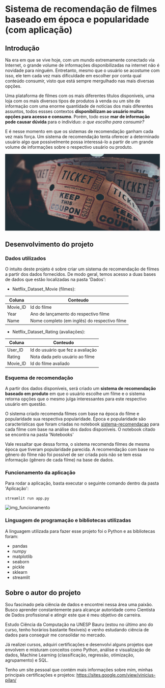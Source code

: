# Sistema de recomendação de filmes baseado em época e popularidade (com aplicação)

## Introdução
Na era em que se vive hoje, com um mundo extremamente conectado via Internet, o grande volume de informações disponibilizadas na internet não é novidade para ninguém. Entretanto, mesmo que o usuário se acostume com isso, ele tem cada vez mais dificuldade em escolher por conta qual conteúdo consumir, visto que está sempre mergulhado nas mais diversas opções.

Uma plataforma de filmes com os mais diferentes títulos disponíveis, uma loja com os mais diversos tipos de produtos à venda ou um site de informação com uma enorme quantidade de notícias dos mais diferentes assuntos, todos essses contextos **disponibilizam ao usuário muitas opções para acesso e consumo**. Porém, todo esse **mar de informação pode causar dúvida** para o indivíduo: *o que escolho para consumir?*

E é nesse momento em que os sistemas de recomendação ganham cada vez mais força. Um sistema de recomendação tenta oferecer a determinado usuário algo que possivelmente possa interessá-lo a partir de um grande volume de informações sobre o respectivo usuário ou produto.

![img_intro](Imagens/img_intro.jpg)


## Desenvolvimento do projeto

### Dados utilizados

O intuito deste projeto é sobre criar um sistema de recomendação de filmes a partir dos dados fornecidos. De modo geral, temos acesso a duas bases de dados que estão localizadas na pasta 'Dados':


- Netflix_Dataset_Movie (filmes):

Coluna | Conteudo
-------|---------
Movie_ID | Id do filme
Year | Ano de lançamento do respectivo filme
Name |Nome completo (em inglês) do respectivo filme
    
    
- Netflix_Dataset_Rating (avaliações):

Coluna | Conteudo
-------|---------
User_ID | Id do usuário que fez a avaliação
Rating | Nota dada pelo usuário ao filme
Movie_ID | Id do filme avaliado



### Esquema de recomendação

A partir dos dados disponíveis, será criado um **sistema de recomendação baseado em produto** em que o usuário escolhe um filme e o sistema retorna opções que o mesmo julga interessantes para este respectivo usuário em questão.

O sistema criado recomenda filmes com base na época do filme e popularidade sua respectiva popularidade. Época e popularidade são características que foram criadas no notebook [sistema-recomendacao]() para cada filme com base na análise dos dados disponíveis. O notebook citado se encontra na pasta 'Notebooks'

Vale ressaltar que dessa forma, o sistema recomenda filmes de mesma época que tiveram popularidade parecida. A recomendação com base no gênero do filme não foi possível de ser criada pois não se tem essa informação (gênero de cada filme) na base de dados.



### Funcionamento da aplicação

Para rodar a aplicação, basta executar o seguinte comando dentro da pasta 'Aplicação':

```streamlit run app.py```

![img_funcionamento](Imagens/img_funcionamento.png)



### Linguagem de programação e bibliotecas utilizadas

A linguagem utilizada para fazer esse projeto foi o Python e as bibliotecas foram:
- pandas
- numpy
- matplotlib
- seaborn
- pickle
- sklearn
- streamlit



## Sobre o autor do projeto

Sou fascinado pela ciência de dados e encontrei nessa área uma paixão. Busco aprender constantemente 
para alcançar autoridade como Cientista de Dados profissional e atingir este que é meu objetivo de carreira.

Estudo Ciência da Computação na UNESP Bauru (estou no último ano do curso, tenho horários bastante 
flexíveis) e venho estudando ciência de dados para conseguir me consolidar no mercado.

Já realizei cursos, adquiri certificações e desenvolvi alguns projetos que envolvem e misturam conceitos como Python, análise e visualização de dados, Machine Learning (classificação, regressão, otimização, 
agrupamento) e SQL.

Tenho um site pessoal que contém mais informações sobre mim, minhas principais certificações e projetos:
https://sites.google.com/view/vinicius-pilan/